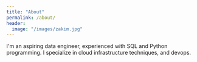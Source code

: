 ```yaml
---
title: "About"
permalink: /about/
header:
  image: "/images/zakim.jpg"
---
```


I'm an aspiring data engineer, experienced with SQL and Python programming. I specialize in cloud infrastructure techniques, and devops.


